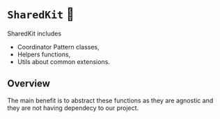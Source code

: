 # ``SharedKit`` :tada:

SharedKit includes 
* Coordinator Pattern classes, 
* Helpers functions,
* Utils about common extensions.



## Overview

The main benefit is to abstract these functions as they are agnostic and they are not having dependecy to our project.
